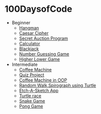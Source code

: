 # 100DaysofCode
- Beginner
    - [Hangman](https://github.com/orvil1026/100DaysOfCode/blob/main/Day%207/Hangman.ipynb)
    - [Caesar Cipher](https://github.com/orvil1026/100DaysOfCode/blob/main/Day%208/Caesar%20Cipher.ipynb)
    - [Secret Auction Program](https://github.com/orvil1026/100DaysOfCode/blob/main/Day%209/Secret%20Auction%20Program.ipynb)
    - [Calculator](https://github.com/orvil1026/100DaysOfCode/blob/main/Day%2010/Calculator.ipynb)
    - [Blackjack](https://github.com/orvil1026/100DaysOfCode/blob/main/Day%2011/BlackJack.ipynb)
    - [Number Guessing Game](https://github.com/orvil1026/100DaysOfCode/blob/main/Day%2012/Number%20Guessing%20Game.ipynb)
    - [Higher Lower Game](https://github.com/orvil1026/100DaysOfCode/blob/main/Day%2014/Higher%20Lower%20Game.ipynb)
 - Intermediate
    - [Coffee Machine](https://github.com/orvil1026/100DaysOfCode/blob/main/Day%2015/CoffeeMachine.py)
    - [Quiz Project](https://github.com/orvil1026/100DaysOfCode/tree/main/Day%2017/quiz-game-start)
    - [Coffee Machine in OOP](https://github.com/orvil1026/100DaysOfCode/tree/main/Day%2016/oop-coffee-machine-start/oop-coffee-machine-start)
    - [Random Walk,Spirograph using Turtle](https://github.com/orvil1026/100DaysOfCode/blob/main/Day%2018/Day18-start/main.py)
    - [Etch-A-Sketch App](https://github.com/orvil1026/100DaysOfCode/tree/main/Day%2019/etch-a-sketch-start)
    - [Turtle race](https://github.com/orvil1026/100DaysOfCode/tree/main/Day%2019/turtle-race-start)
    - [Snake Game](https://github.com/orvil1026/100DaysOfCode/tree/main/Day%2020%20%26%2021/snake_game)
    - [Pong Game](https://github.com/orvil1026/100DaysOfCode/tree/main/Day%2022/pong-game)




